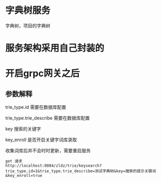 # 字典树服务

字典树，项目的字典树


# 服务架构采用自己封装的


# 开启grpc网关之后

## 参数解释

trie_type.id 需要在数据库配置

trie_type.trie_describe 需要在数据库配置

key 搜索的关键字

key_enroll 是否开启关键字词库录取


收集词库后并不会时时更新，需要重启服务


```
get 请求
http://localhost:8084/zldz/trie/keysearch?trie_type.id=1&trie_type.trie_describe=测试字典树&key=搜索的提示关键词&key_enroll=true
```


